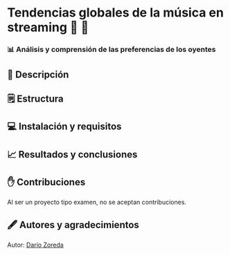 # Tendencias globales de la música en streaming :guitar: :trumpet:

### :bar_chart: Análisis y comprensión de las preferencias de los oyentes

## :scroll: Descripción

## :spiral_notepad: Estructura

## :computer: Instalación y requisitos

## :chart_with_upwards_trend: Resultados y conclusiones

## :hand: Contribuciones

Al ser un proyecto tipo examen, no se aceptan contribuciones.

## :fountain_pen: Autores y agradecimientos

Autor: [Darío Zoreda](https://www.linkedin.com/in/dar%C3%ADo-zoreda-gallego/)
